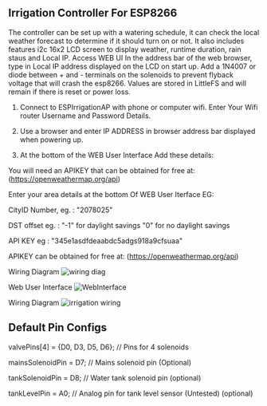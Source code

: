 Irrigation Controller For ESP8266
-----------------------------------
The controller can be set up with a watering schedule, it can check the local weather forecast
to determine if it should turn on or not. It also includes features i2c 16x2 LCD screen to display weather, 
runtime duration, rain staus and Local IP. Access WEB UI In the address bar of the web browser,
type in Local IP address displayed on the LCD on start up.
Add a 1N4007 or diode between + and - terminals on the solenoids to prevent flyback voltage that will crash the esp8266.
Values are stored in LittleFS and will remain if there is reset or power loss. 

1. Connect to ESPIrrigationAP with phone or computer wifi. Enter Your Wifi router Username and Password Details.

2. Use a browser and enter IP ADDRESS in browser address bar displayed when powering up.

3. At the bottom of the WEB User Interface Add these details:

You will need an APIKEY that can be obtained for free at: (https://openweathermap.org/api)

Enter your area details at the bottom Of WEB User Iterface EG: 

CityID Number, eg. : "2078025"  

DST offset eg. : "-1" for daylight savings "0" for no daylight savings

API KEY eg : "345e1asdfdeaabdc5adgs918a9cfsuaa" 

APIKEY can be obtained for free at: (https://openweathermap.org/api)


Wiring Diagram
![wiring diag](https://github.com/numerik11/Irrigation-Controller-ESP8266/assets/72150418/e8b8f33b-ee8f-476f-b984-d1b4457ea578)

Web User Interface
![WebInterface](https://github.com/user-attachments/assets/858b17a5-7700-4d20-b997-f0eafc985ca5)

Wiring Diagram
![irrigation wiring](https://github.com/numerik11/Irrigation-Controller-ESP8266/assets/72150418/36ed754a-8750-4896-b58e-b252a472d5aa)

Default Pin Configs
--------------------
valvePins[4] = {D0, D3, D5, D6}; // Pins for 4 solenoids

mainsSolenoidPin = D7; // Mains solenoid pin (Optional)

tankSolenoidPin = D8; // Water tank solenoid pin (optional)

tankLevelPin = A0; // Analog pin for tank level sensor (Untested) (optional)
